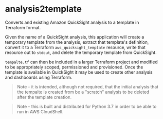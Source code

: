# analysis2template
Converts and existing Amazon QuickSight analysis to a template in Terraform format.

Given the name of a QuickSight analysis, this application will create a temporary template 
from the analysis, extract that template's definition, convert it to a Terraform `aws_quicksight_template` resource,
write that resource out to `stdout`, and delete the temporary template from QuickSight.

`tempalte.tf` can then be included in a larger Terraform project and modified to be appropriately scoped, permissioned
and provisioned. Once the template is available in QuickSight it may be used to create other analysis and dashboards
using Terraform.

> Note - it is intended, although not required, that the initial analysis that the tempalte is created from be a "scratch"
analysis to be deleted after the template creation.

> Note - this is built and distributed for Python 3.7 in order to be able to run in AWS CloudShell.
